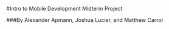 #Intro to Mobile Development Midterm Project

###By Alexander Apmann, Joshua Lucier, and Matthew Carrol
